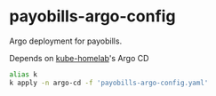 # payobills-argo-config

Argo deployment for payobills.

Depends on [kube-homelab](https://github.com/mrsauravsahu/kube-homelab)'s Argo CD

```bash
alias k
k apply -n argo-cd -f 'payobills-argo-config.yaml'
```
